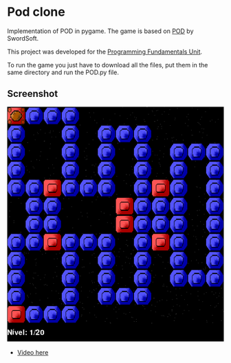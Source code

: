 # Pod clone

Implementation of POD in pygame. The game is based on [POD](http://www.arkangles.com/pod/) by SwordSoft.

This project was developed for the [Programming Fundamentals Unit](https://sigarra.up.pt/feup/en/UCURR_GERAL.FICHA_UC_VIEW?pv_ocorrencia_id=419983).

To run the game you just have to download all the files, put them in the same directory and run the POD.py file.

## Screenshot

![screenshot](screenshot.png)

* [Video here](https://www.youtube.com/watch?v=5A8JsTpnlYw)

